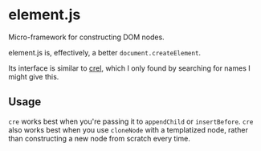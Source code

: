 # element.js

Micro-framework for constructing DOM nodes.

element.js is, effectively, a better `document.createElement`.

Its interface is similar to [crel][], which I only found by searching for names
I might give this.

[crel]: https://github.com/KoryNunn/crel

## Usage

`cre` works best when you're passing it to `appendChild` or `insertBefore`.
`cre` also works best when you use `cloneNode` with a templatized node, rather
than constructing a new node from scratch every time.
